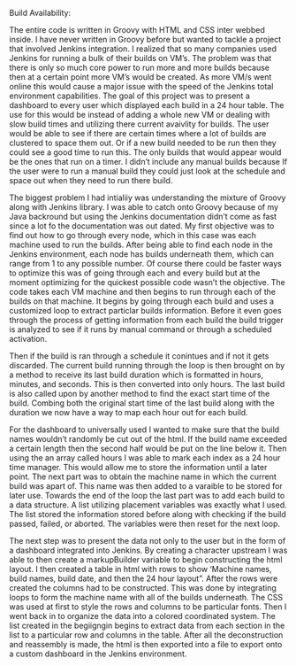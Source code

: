 Build Availability:

The entire code is written in Groovy with HTML and CSS inter webbed inside. I have never written in Groovy before but wanted to tackle a project that involved Jenkins integration. I realized that so many companies used Jenkins for running a bulk of their builds on VM’s. The problem was that there is only so much core power to run more and more builds because then at a certain point more VM’s would be created. As more VM/s went online this would cause a major issue with the speed of the Jenkins total environment capabilities. The goal of this project was to present a dashboard to every user which displayed each build in a 24 hour table. The use for this would be instead of adding a whole new VM or dealing with slow build times and utilizing there current avaivlity for builds. The user would be able to see if there are certain times where a lot of builds are clustered to space them out. Or if a new build needed to be run then they could see a good time to run this. The only builds that would appear would be the ones that run on a timer. I didn’t include any manual builds because If the user were to run a manual build they could just look at the schedule and space out when they need to run there build. 

The biggest problem I had intialiiy was understanding the mixture of Groovy along with Jenkins library. I was able to catch onto Groovy because of my Java backround but using the Jenkins documentation didn’t come as fast since a lot fo the documentation was out dated. My first objective was to find out how to go through every node, which in this case was each machine used to run the builds. After being able to find each node in the Jenkins environment, each node has builds underneath them, which can range from 1 to any possible number. Of course there could be faster ways to optimize this was of going through each and every build but at the moment optimizing for the quickest possible code wasn’t the objective. The code takes each VM machine and then begins to run through each of the builds on that machine. It begins by going through each build and uses a customized loop to extract particlar builds information. Before it even goes through the process of getting information from each build the build trigger is analyzed to see if it runs by manual command or through a scheduled activation. 

Then if the build is ran through a schedule it conintues and if not it gets discarded. The current build running through the loop is then brought on by a method to receive its last build duration which is formatted in hours, minutes, and seconds. This is then converted into only hours. The last build is also called upon by another method to find the exact start time of the build. Combing both the original start time of the last build along with the duration we now have a way to map each hour out for each build.

For the dashboard to universally used I wanted to make sure that the build names wouldn’t randomly be cut out of the html. If the build name exceeded a certain length then the second half would be put on the line below it. Then using the an array called hours I was able to mark each index as a 24 hour time manager. This would allow me to store the information until a later point. The next part was to obtain the machine name in which the current build was apart of. This name was then added to a varaible to be stored for later use. Towards the end of the loop the last part was to add each build to a data structure. A list utilizing placement variables was exactly what I used. The list stored the information stored before along with checking if the build passed, failed, or aborted. The variables were then reset for the next loop.

The next step was to present the data not only to the user but in the form of a dashboard integrated into Jenkins. By creating a character upstream I was able to then create a markupBuilder variable to begin constructing the html layout. I then created a table in html with rows to show ‘Machine names, build names, build date, and then the 24 hour layout”. After the rows were created the columns had to be constructed. This was done by integrating loops to form the machine name with all of the builds underneath. The CSS was used at first to style the rows and columns to be particular fonts. Then I went back in to organize the data into a colored coordinated system. The list created in the begiigngin begins to extract data from each section in the list to a particular row and columns in the table. After all the deconstruction and reassembly is made, the html is then exported into a file to export onto a custom dashboard in the Jenkins environment.
